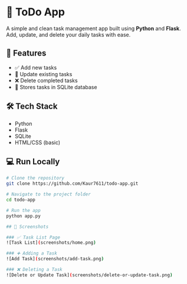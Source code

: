 # 📝 ToDo App

A simple and clean task management app built using **Python** and **Flask**. Add, update, and delete your daily tasks with ease.

## 🚀 Features

- ✅ Add new tasks
- 🔁 Update existing tasks
- ❌ Delete completed tasks
- 💾 Stores tasks in SQLite database

## 🛠️ Tech Stack

- Python
- Flask
- SQLite
- HTML/CSS (basic)

## 💻 Run Locally

```bash
# Clone the repository
git clone https://github.com/Kaur7611/todo-app.git

# Navigate to the project folder
cd todo-app

# Run the app
python app.py

## 📸 Screenshots

### ✅ Task List Page
![Task List](screenshots/home.png)

### ➕ Adding a Task
![Add Task](screenshots/add-task.png)

### ❌ Deleting a Task
![Delete or Update Task](screenshots/delete-or-update-task.png)

